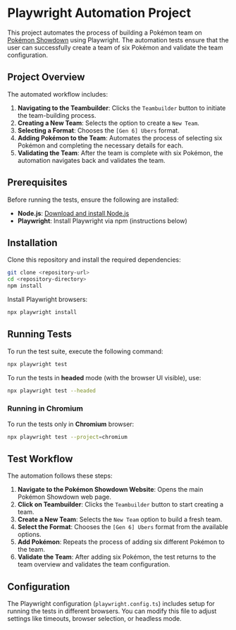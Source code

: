 # Playwright Automation Project

This project automates the process of building a Pokémon team on [Pokémon Showdown](https://play.pokemonshowdown.com/) using Playwright. The automation tests ensure that the user can successfully create a team of six Pokémon and validate the team configuration.

## Project Overview

The automated workflow includes:

1. **Navigating to the Teambuilder**: Clicks the `Teambuilder` button to initiate the team-building process.
2. **Creating a New Team**: Selects the option to create a `New Team`.
3. **Selecting a Format**: Chooses the `[Gen 6] Ubers` format.
4. **Adding Pokémon to the Team**: Automates the process of selecting six Pokémon and completing the necessary details for each.
5. **Validating the Team**: After the team is complete with six Pokémon, the automation navigates back and validates the team.

## Prerequisites

Before running the tests, ensure the following are installed:

- **Node.js**: [Download and install Node.js](https://nodejs.org/en/)
- **Playwright**: Install Playwright via npm (instructions below)

## Installation

Clone this repository and install the required dependencies:

```bash
git clone <repository-url>
cd <repository-directory>
npm install
```

Install Playwright browsers:

```bash
npx playwright install
```

## Running Tests

To run the test suite, execute the following command:

```bash
npx playwright test
```

To run the tests in **headed** mode (with the browser UI visible), use:

```bash
npx playwright test --headed
```

### Running in Chromium

To run the tests only in **Chromium** browser:

```bash
npx playwright test --project=chromium
```

## Test Workflow

The automation follows these steps:

1. **Navigate to the Pokémon Showdown Website**: Opens the main Pokémon Showdown web page.
2. **Click on Teambuilder**: Clicks the `Teambuilder` button to start creating a team.
3. **Create a New Team**: Selects the `New Team` option to build a fresh team.
4. **Select the Format**: Chooses the `[Gen 6] Ubers` format from the available options.
5. **Add Pokémon**: Repeats the process of adding six different Pokémon to the team.
6. **Validate the Team**: After adding six Pokémon, the test returns to the team overview and validates the team configuration.

## Configuration

The Playwright configuration (`playwright.config.ts`) includes setup for running the tests in different browsers. You can modify this file to adjust settings like timeouts, browser selection, or headless mode.
